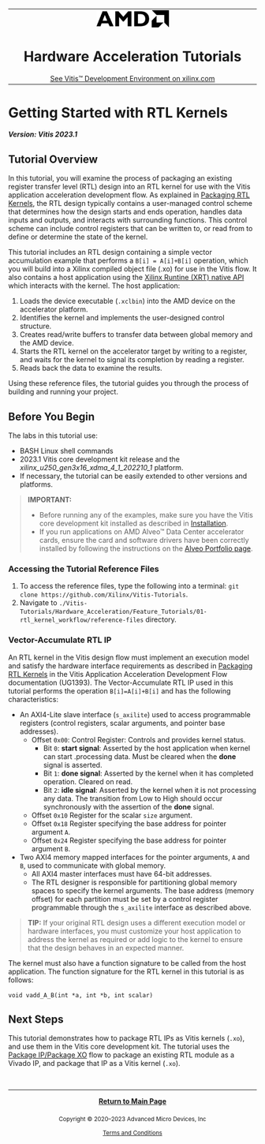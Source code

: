 <table class="sphinxhide" width="100%">
 <tr width="100%">
    <td align="center"><img src="https://raw.githubusercontent.com/Xilinx/Image-Collateral/main/xilinx-logo.png" width="30%"/><h1>Hardware Acceleration Tutorials</h1>
    <a href="https://www.xilinx.com/products/design-tools/vitis.html">See Vitis™ Development Environment on xilinx.com</a>
    </td>
 </tr>
</table>

# Getting Started with RTL Kernels

***Version: Vitis 2023.1***

## Tutorial Overview

In this tutorial, you will examine the process of packaging an existing register transfer level (RTL) design into an RTL kernel for use with the Vitis application acceleration development flow. As explained in [Packaging RTL Kernels](https://docs.xilinx.com/r/en-US/ug1393-vitis-application-acceleration/Packaging-RTL-Kernels), the RTL design typically contains a user-managed control scheme that determines how the design starts and ends operation, handles data inputs and outputs, and interacts with surrounding functions. This control scheme can include control registers that can be written to, or read from to define or determine the state of the kernel.

This tutorial includes an RTL design containing a simple vector accumulation example that performs a `B[i] = A[i]+B[i]` operation, which you will build into a Xilinx compiled object file (.xo) for use in the Vitis flow. It also contains a host application using the [Xilinx Runtine (XRT) native API](https://xilinx.github.io/XRT/master/html/xrt_native_apis.html) which interacts with the kernel. The host application:

1. Loads the device executable (`.xclbin`) into the AMD device on the accelerator platform.
2. Identifies the kernel and implements the user-designed control structure.
3. Creates read/write buffers to transfer data between global memory and the AMD device.
4. Starts the RTL kernel on the accelerator target by writing to a register, and waits for the kernel to signal its completion by reading a register.
5. Reads back the data to examine the results.

Using these reference files, the tutorial guides you through the process of building and running your project.

## Before You Begin

The labs in this tutorial use:

* BASH Linux shell commands
* 2023.1 Vitis core development kit release and the *xilinx_u250_gen3x16_xdma_4_1_202210_1* platform.
* If necessary, the tutorial can be easily extended to other versions and platforms.

>**IMPORTANT:**  
>
> * Before running any of the examples, make sure you have the Vitis core development kit installed as described in [Installation](https://docs.xilinx.com/r/en-US/ug1393-vitis-application-acceleration/Installation).
>* If you run applications on AMD Alveo™ Data Center accelerator cards, ensure the card and software drivers have been correctly installed by following the instructions on the [Alveo Portfolio page](https://www.xilinx.com/products/boards-and-kits/alveo.html).

### Accessing the Tutorial Reference Files

1. To access the reference files, type the following into a terminal: `git clone https://github.com/Xilinx/Vitis-Tutorials`.
2. Navigate to `./Vitis-Tutorials/Hardware_Acceleration/Feature_Tutorials/01-rtl_kernel_workflow/reference-files` directory.

### Vector-Accumulate RTL IP

An RTL kernel in the Vitis design flow must implement an execution model and satisfy the hardware interface requirements as described in [Packaging RTL Kernels](https://docs.xilinx.com/r/en-US/ug1393-vitis-application-acceleration/Packaging-RTL-Kernels) in the Vitis Application Acceleration Development Flow documentation (UG1393). The Vector-Accumulate RTL IP used in this tutorial performs the operation `B[i]=A[i]+B[i]` and has the following characteristics:

* An AXI4-Lite slave interface (`s_axilite`) used to access programmable registers (control registers, scalar arguments, and pointer base addresses).
  * Offset `0x00`: Control Register: Controls and provides kernel status.
    * Bit `0`: **start signal**: Asserted by the host application when kernel can start .processing data. Must be cleared when the **done** signal is asserted.
    * Bit `1`: **done signal**: Asserted by the kernel when it has completed operation. Cleared on read.
    * Bit `2`: **idle signal**: Asserted by the kernel when it is not processing any data. The transition from Low to High should occur synchronously with the assertion of the **done** signal.
  * Offset `0x10` Register for the scalar `size` argument.
  * Offset `0x18` Register specifying the base address for pointer argument `A`.
  * Offset `0x24` Register specifying the base address for pointer argument `B`.
* Two AXI4 memory mapped interfaces for the pointer arguments, `A` and `B`, used to communicate with global memory.
  * All AXI4 master interfaces must have 64-bit addresses.
  * The RTL designer is responsible for partitioning global memory spaces to specify the kernel arguments. The base address (memory offset) for each partition must be set by a control register programmable through the `s_axilite` interface as described above.

>**TIP:** If your original RTL design uses a different execution model or hardware interfaces, you must customize your host application to address the kernel as required or add logic to the kernel to ensure that the design behaves in an expected manner.

The kernel must also have a function signature to be called from the host application. The function signature for the RTL kernel in this tutorial is as follows:

```
void vadd_A_B(int *a, int *b, int scalar)
```

## Next Steps

This tutorial demonstrates how to package RTL IPs as Vitis kernels (`.xo`), and use them in the Vitis core development kit. The tutorial uses the [Package IP/Package XO](./package_ip.md) flow to package an existing RTL module as a Vivado IP, and package that IP as a Vitis kernel (`.xo`).

</br>
<hr/>
<p align="center" class="sphinxhide"><b><a href="/README.md">Return to Main Page</a></b></p>

<p class="sphinxhide" align="center"><sub>Copyright © 2020–2023 Advanced Micro Devices, Inc</sub></p>

<p class="sphinxhide" align="center"><sup><a href="https://www.amd.com/en/corporate/copyright">Terms and Conditions</a></sup></p>
